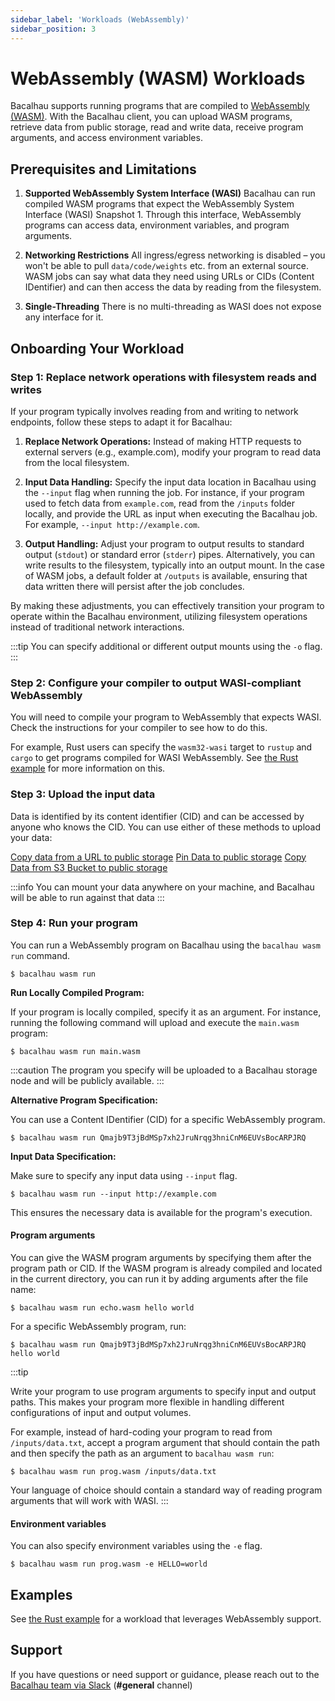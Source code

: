 ```yaml
---
sidebar_label: 'Workloads (WebAssembly)'
sidebar_position: 3
---
```

# WebAssembly (WASM) Workloads

Bacalhau supports running programs that are compiled to [WebAssembly (WASM)](https://webassembly.org/). With the Bacalhau client, you can upload WASM programs, retrieve data from public storage, read and write data, receive program arguments, and access environment variables.

## Prerequisites and Limitations

1. **Supported WebAssembly System Interface (WASI)**
Bacalhau can run compiled WASM programs that expect the WebAssembly System Interface (WASI) Snapshot 1. Through this interface, WebAssembly programs can access data, environment variables, and program arguments.

2. **Networking Restrictions**
All ingress/egress networking is disabled – you won't be able to pull `data/code/weights` etc. from an external source. WASM jobs can say what data they need using URLs or CIDs (Content IDentifier) and can then access the data by reading from the filesystem.

3. **Single-Threading**
There is no multi-threading as WASI does not expose any interface for it.


## Onboarding Your Workload

### Step 1: Replace network operations with filesystem reads and writes

If your program typically involves reading from and writing to network endpoints, follow these steps to adapt it for Bacalhau:

1. **Replace Network Operations:**
Instead of making HTTP requests to external servers (e.g., example.com), modify your program to read data from the local filesystem.

2. **Input Data Handling:**
Specify the input data location in Bacalhau using the `--input` flag when running the job. For instance, if your program used to fetch data from `example.com`, read from the `/inputs` folder locally, and provide the URL as input when executing the Bacalhau job. For example, `--input http://example.com`.

3. **Output Handling:**
Adjust your program to output results to standard output (`stdout`) or standard error (`stderr`) pipes. Alternatively, you can write results to the filesystem, typically into an output mount. In the case of WASM jobs, a default folder at `/outputs` is available, ensuring that data written there will persist after the job concludes.

By making these adjustments, you can effectively transition your program to operate within the Bacalhau environment, utilizing filesystem operations instead of traditional network interactions.

:::tip
You can specify additional or different output mounts using the `-o` flag.
:::

### Step 2: Configure your compiler to output WASI-compliant WebAssembly

You will need to compile your program to WebAssembly that expects WASI. Check the instructions for your compiler to see how to do this.

For example, Rust users can specify the `wasm32-wasi` target to `rustup` and `cargo` to get programs compiled for WASI WebAssembly. See [the Rust example](../workload-onboarding/rust-wasm/index.md) for more information on this.

### Step 3: Upload the input data

Data is identified by its content identifier (CID) and can be accessed by anyone who knows the CID. You can use either of these methods to upload your data:

 [Copy data from a URL to public storage](../data-ingestion/from-url.md)
 [Pin Data to public storage](../data-ingestion/pin.md)
 [Copy Data from S3 Bucket to public storage](../data-ingestion/s3.md)

:::info
You can mount your data anywhere on your machine, and Bacalhau will be able to run against that data
:::

### Step 4: Run your program

You can run a WebAssembly program on Bacalhau using the `bacalhau wasm run` command.

```shell
$ bacalhau wasm run
```

**Run Locally Compiled Program:**

If your program is locally compiled, specify it as an argument. For instance, running the following command will upload and execute the `main.wasm` program:

```shell
$ bacalhau wasm run main.wasm
```


:::caution
The program you specify will be uploaded to a Bacalhau storage node and will be publicly available.
:::


**Alternative Program Specification:**

 You can use a Content IDentifier (CID) for a specific WebAssembly program.


```shell
$ bacalhau wasm run Qmajb9T3jBdMSp7xh2JruNrqg3hniCnM6EUVsBocARPJRQ
```

**Input Data Specification:**

Make sure to specify any input data using `--input` flag.

```shell
$ bacalhau wasm run --input http://example.com
```
This ensures the necessary data is available for the program's execution.


#### Program arguments

You can give the WASM program arguments by specifying them after the program path or CID. If the WASM program is already compiled and located in the current directory, you can run it by adding arguments after the file name:

```shell
$ bacalhau wasm run echo.wasm hello world
```

For a specific WebAssembly program, run:

```shell
$ bacalhau wasm run Qmajb9T3jBdMSp7xh2JruNrqg3hniCnM6EUVsBocARPJRQ hello world
```


:::tip

Write your program to use program arguments to specify input and output paths. This makes your program more flexible in handling different configurations of input and output volumes.

For example, instead of hard-coding your program to read from `/inputs/data.txt`, accept a program argument that should contain the path and then specify the path as an argument to `bacalhau wasm run`:

```shell
$ bacalhau wasm run prog.wasm /inputs/data.txt
```

Your language of choice should contain a standard way of reading program arguments that will work with WASI.
:::

#### Environment variables

You can also specify environment variables using the `-e` flag.

```shell
$ bacalhau wasm run prog.wasm -e HELLO=world
```

## Examples

See [the Rust example](../workload-onboarding/rust-wasm/index.md) for a workload that leverages WebAssembly support.
## Support


If you have questions or need support or guidance, please reach out to the [Bacalhau team via Slack](https://bacalhauproject.slack.com/ssb/redirect) (**#general** channel)
